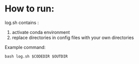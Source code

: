 # How to run: 

log.sh contains : 
1. activate conda environment 
2. replace directories in config files with your own directories 

Example command:
 
```
bash log.sh $CODEDIR $OUTDIR
```

